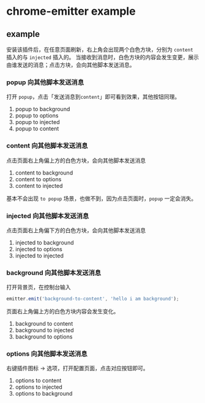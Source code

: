 # chrome-emitter example

## example

安装该插件后，在任意页面刷新，右上角会出现两个白色方块，分别为 `content` 插入的与 `injected` 插入的。
当接收到消息时，白色方块的内容会发生变更，展示由谁发送的消息；点击方块，会向其他脚本发送消息。

### popup 向其他脚本发送消息
打开 `popup`，点击「发送消息到`content`」即可看到效果，其他按钮同理。

1. popup to background
2. popup to options
3. popup to injected
3. popup to content

### content 向其他脚本发送消息
点击页面右上角偏上方的白色方块，会向其他脚本发送消息

1. content to background
2. content to options
3. content to injected

基本不会出现 `to popup` 场景，也做不到，因为点击页面时，`popup` 一定会消失。

### injected 向其他脚本发送消息
点击页面右上角偏下方的白色方块，会向其他脚本发送消息

1. injected to background
2. injected to options
3. injected to injected

### background 向其他脚本发送消息
打开背景页，在控制台输入

```js
emitter.emit('background-to-content', 'hello i am background');
```

页面右上角偏上方的白色方块内容会发生变化。

1. background to content
2. background to injected
3. background to options

### options 向其他脚本发送消息
右键插件图标 -> 选项，打开配置页面，点击对应按钮即可。

1. options to content
2. options to injected
3. options to background
